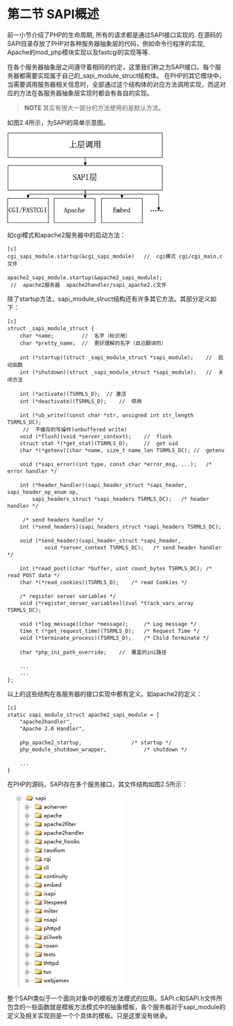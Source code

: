 # 第二节 SAPI概述
前一小节介绍了PHP的生命周期, 所有的请求都是通过SAPI接口实现的.
在源码的SAPI目录存放了PHP对各种服务器抽象层的代码，例如命令行程序的实现, Apache的mod_php模块实现以及fastcgi的实现等等.

在各个服务器抽象层之间遵守着相同的约定，这里我们称之为SAPI接口。每个服务器都需要实现属于自己的_sapi_module_struct结构体。
在PHP的其它模块中，当需要调用服务器相关信息时，全部通过这个结构体的对应方法调用实现，而这对应的方法在各服务器抽象层实现时都会有各自的实现。

>**NOTE**
>其实有很大一部分的方法使用的是默认方法。

如图2.4所示，为SAPI的简单示意图。

![图2.4 SAPI的简单示意图](../images/chapt02/02-02-01-sapi.png)

如cgi模式和apache2服务器中的启动方法：

    [c]
    cgi_sapi_module.startup(&cgi_sapi_module)   //  cgi模式 cgi/cgi_main.c文件

    apache2_sapi_module.startup(&apache2_sapi_module);
     //  apache2服务器  apache2handler/sapi_apache2.c文件

除了startup方法，sapi_module_struct结构还有许多其它方法。其部分定义如下：

    [c]
    struct _sapi_module_struct {
        char *name;         //  名字（标识用）
        char *pretty_name;  //  更好理解的名字（自己翻译的）

        int (*startup)(struct _sapi_module_struct *sapi_module);    //  启动函数
        int (*shutdown)(struct _sapi_module_struct *sapi_module);   //  关闭方法

        int (*activate)(TSRMLS_D);  // 激活
        int (*deactivate)(TSRMLS_D);    //  停用

        int (*ub_write)(const char *str, unsigned int str_length TSRMLS_DC);
         //  不缓存的写操作(unbuffered write)
        void (*flush)(void *server_context);    //  flush
        struct stat *(*get_stat)(TSRMLS_D);     //  get uid
        char *(*getenv)(char *name, size_t name_len TSRMLS_DC); //  getenv

        void (*sapi_error)(int type, const char *error_msg, ...);   /* error handler */

        int (*header_handler)(sapi_header_struct *sapi_header, sapi_header_op_enum op,
            sapi_headers_struct *sapi_headers TSRMLS_DC);   /* header handler */

         /* send headers handler */
        int (*send_headers)(sapi_headers_struct *sapi_headers TSRMLS_DC);

        void (*send_header)(sapi_header_struct *sapi_header,
                void *server_context TSRMLS_DC);   /* send header handler */

        int (*read_post)(char *buffer, uint count_bytes TSRMLS_DC); /* read POST data */
        char *(*read_cookies)(TSRMLS_D);    /* read Cookies */

        /* register server variables */
        void (*register_server_variables)(zval *track_vars_array TSRMLS_DC);

        void (*log_message)(char *message);     /* Log message */
        time_t (*get_request_time)(TSRMLS_D);   /* Request Time */
        void (*terminate_process)(TSRMLS_D);    /* Child Terminate */

        char *php_ini_path_override;    //  覆盖的ini路径

        ...
        ...
    };

以上的这些结构在各服务器的接口实现中都有定义。如apache2的定义：

    [c]
    static sapi_module_struct apache2_sapi_module = {
        "apache2handler",
        "Apache 2.0 Handler",

        php_apache2_startup,				/* startup */
        php_module_shutdown_wrapper,			/* shutdown */

        ...
    }

在PHP的源码，SAPI存在多个服务接口，其文件结构如图2.5所示：

![图2.5 SAPI文件结构图](../images/chapt02/02-02-02-file-structure.png)

整个SAPI类似于一个面向对象中的模板方法模式的应用。SAPI.c和SAPI.h文件所包含的一些函数就是模板方法模式中的抽象模板，各个服务器对于sapi_module的定义及相关实现则是一个个具体的模板。只是这里没有继承。





